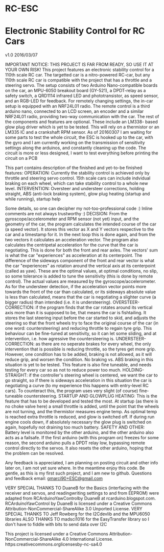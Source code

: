 # RC-ESC

# Electronic Stability Control for RC Cars
v1.0 2016/03/07             

IMPORTANT NOTICE: THIS PROJECT IS FAR FROM READY, SO USE IT AT YOUR OWN RISK! This project features an electronic stability control for a 110th scale RC car. The targetted car is a nitro-powered RC-car, but any 110th scale RC car is compatible with the project that has a throttle and a steering servo. The setup consists of two Arduino Nano-compatible boards on the car, an MPU-6050 breakout board (GY-521), a DPDT-relay as a safety switch, a QRD1114 infrared LED and phototransistor, as speed sensor, and an RGB-LED for feedback. For remotely changing settings, the in-car setup is equipped with an NRF24L01 radio. The remote control is a third arduino nano, connected to an LCD screen, an encoder and a similar NRF24L01 radio, providing two-way communication with the car. The rest of the components and features are optional. These include an LM338- based glow plug driver which is yet to be tested. This will rely on a thermistor or an LM335 IC and a crankshaft RPM sensor. As of 20160307 I am waiting for some parts to test the whole circuit, the ESC is hooked up to the car, with the gyro and I am currently working on the transmission of sensitivity settings along the arduinos, and constantly cleaning up the code. The circuit is more or less designed, I want to test everything before printing the circuit on a PCB

This part contains description of the finished and yet-to-be finished features: OPERATION: Currently the stability control is achieved only by throttle and steering servo control. 15th scale cars can include indvidual braking on each wheel, which can take stability control to a whole new level. INTERVENTION: Oversteer and understeer corrections, holding straight, ABS (anti-lock braking system), glow plug heating (startup and while running), startup help 

Some details, so one can decipher my not-too-professional code :) Inline comments are not always trustworthy :) 
DECISION: From the gyroscope/accelerometer and RPM sensor (not yet) input, and the geometry of the car, the program calculates the intended course of the car (a speed vector). It stores this vector as X and Y vectors respective to the car and a timestamp for it. In the next loop this is done again, and from the two vectors it calculates an acceleration vector. The program also calculates the centripetal acceleration for the curve that the car is negotiating. This is done for both the front and rear axles. The vectors' sum is what the car "experiences" as acceleration at its centerpoint. The difference of the sideways component of the front and rear vector is what the car "experiences" as rotation around the vertical axis at its centerpoint (called as yaw). These are the optimal values, at optimal conditions, no slip, so some tolerance is added to tune the sensitivity (this is done by remote control). The actual values are measured by the gyroscope/accelerometer. As for the understeer detection, if the acceleration vector points more towards the front of the car than calculated, or its sideways absolute value is less than calculated, means that the car is negotiating a slighter curve (a bigger radius) than intended (i.e. it is understeering).
OVERSTEER-CORRECTION: if the program finds that the car rotates around its vertical axis more than it is supposed to be, that means the car is fishtailing. It stores the last steering input before the car started to skid, and adjusts the steering so that the front wheels try to face the original course of the car (in one word: countersteering) and reducing throttle to regain tyre grip. This behaviour can be fine-tuned at sensitivity, so it can let some sliding, and at intervention, i.e. how agressive the countersteering is. 
UNDERSTEER-CORRECTION: as there are no seperate brakes for every wheel, the only intervention that is possible is reducing throttle, so the tyres get more grip. However, one condition has to be added, braking is not allowed, as it will reduce grip, and worsen the condition. No braking vs. ABS braking in this situation is yet to be tested. This feature is also fine tuneable, and needs testing for every car so as not to reduce power too much. 
HOLDING-STRAIGHT: if the controller's steering wheel is centered, we want the car to go straight, so if there is sideways acceleration in this situation the car is negotiating a curve (to my experience this happens with entry-level RC cars). To counteract this, the program uses very slight (of course) fine-tuneable countersteering. 
STARTUP AND GLOWPLUG HEATING: This is the feature that has to be developed and tested the most. At startup (as there is no choke valve here) a small throttle is added, until the point that the wheels are not turning, and the thermistor measures engine temp. As optimal temp is reached extra throttle is reduced, and glow is switched off. If during run engine cools down, if absolutely necessary the glow plug is switched on again, hopefully not draining too much battery. 
SAFETY AND OTHER: Battery level is monitored by the other arduino, and the other arduino also acts as a failsafe. If the first arduino (with this program on) freezes for some reason, the second arduino pulls a DPDT relay low, bypassing remote control directly to the servos. It also resets the other arduino, hoping that the problem can be resolved. 

Any feedback is appreciated, I am planning on posting circuit and other info later on, I am not yet sure where. In the meantime enjoy this code. Be gentle, as this is my first such project, and I am new to github. Questions and feedback email: gmarci90+ESC@gmail.com 

VERY SPECIAL THANKS TO DuaneB for the Basics (interfacing with the receiver and servos, and readingwriting settings to and from EEPROM) were adapted from RCArduinoYawControlby DuaneB at rcarduino.blogspot.com. RCArduinoYawControl by DuaneB is licensed under a Creative Commons Attribution-NonCommercial-ShareAlike 3.0 Unported License. VERY SPECIAL THANKS TO Jeff Rowberg for the I2Cdevlib and the MPU6050 libraries ALSO THANKS TO madsci1016 for the EasyTransfer library so I don't have to fiddle with bits to send data over I2C

This project is licensed under a Creative Commons Attribution-NonCommercial-ShareAlike 4.0 International License. https:creativecommons.orglicensesby-nc-sa4.0
